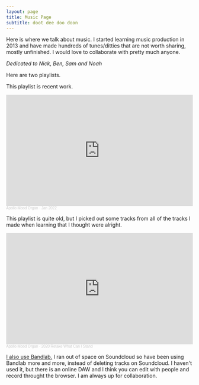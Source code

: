 ```yaml
---
layout: page
title: Music Page
subtitle: doot dee doo doon 
---
```


Here is where we talk about music. I started learning music production in 2013 and have made hundreds of tunes/ditties that are not worth sharing, mostly unfinished. I would love to collaborate with pretty much anyone. 

*Dedicated to Nick, Ben, Sam and Noah*

Here are two playlists. 

This playlist is recent work.

<iframe width="100%" height="300" scrolling="no" frameborder="no" allow="autoplay" src="https://w.soundcloud.com/player/?url=https%3A//api.soundcloud.com/playlists/1381718884&color=%23ff5500&auto_play=false&hide_related=false&show_comments=true&show_user=true&show_reposts=false&show_teaser=true&visual=true"></iframe><div style="font-size: 10px; color: #cccccc;line-break: anywhere;word-break: normal;overflow: hidden;white-space: nowrap;text-overflow: ellipsis; font-family: Interstate,Lucida Grande,Lucida Sans Unicode,Lucida Sans,Garuda,Verdana,Tahoma,sans-serif;font-weight: 100;"><a href="https://soundcloud.com/peter-chapman" title="Apollo Mood Organ" target="_blank" style="color: #cccccc; text-decoration: none;">Apollo Mood Organ</a> · <a href="https://soundcloud.com/peter-chapman/sets/jan-2022" title="Jan 2022" target="_blank" style="color: #cccccc; text-decoration: none;">Jan 2022</a></div>

This playlist is quite old, but I picked out some tracks from all of the tracks I made when learning that I thought were alright.

<iframe width="100%" height="300" scrolling="no" frameborder="no" allow="autoplay" src="https://w.soundcloud.com/player/?url=https%3A//api.soundcloud.com/playlists/1162029736&color=%23ff5500&auto_play=false&hide_related=false&show_comments=true&show_user=true&show_reposts=false&show_teaser=true&visual=true"></iframe><div style="font-size: 10px; color: #cccccc;line-break: anywhere;word-break: normal;overflow: hidden;white-space: nowrap;text-overflow: ellipsis; font-family: Interstate,Lucida Grande,Lucida Sans Unicode,Lucida Sans,Garuda,Verdana,Tahoma,sans-serif;font-weight: 100;"><a href="https://soundcloud.com/peter-chapman" title="Apollo Mood Organ" target="_blank" style="color: #cccccc; text-decoration: none;">Apollo Mood Organ</a> · <a href="https://soundcloud.com/peter-chapman/sets/2020-retake-what-can-i-stand" title="2020 Retake What Can I Stand" target="_blank" style="color: #cccccc; text-decoration: none;">2020 Retake What Can I Stand</a></div>

[I also use Bandlab.](https://www.bandlab.com/petermacchapman)
I ran out of space on Soundcloud so have been using Bandlab more and more, instead of deleting tracks on Soundcloud. I haven't used it, but there is an online DAW and I think you can edit with people and record throught the browser. I am always up for collaboration. 